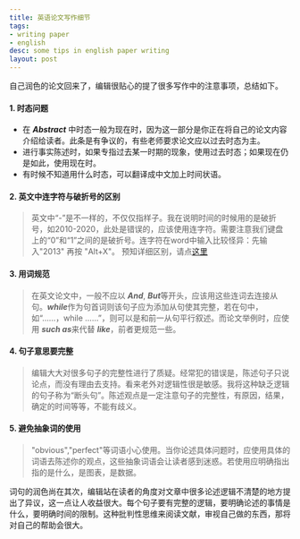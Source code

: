 ```yaml
---
title: 英语论文写作细节
tags:
- writing paper
- english
desc: some tips in english paper writing
layout: post
---
```


自己润色的论文回来了，编辑很贴心的提了很多写作中的注意事项，总结如下。

#### 1. 时态问题

 * 在 ***Abstract*** 中时态一般为现在时，因为这一部分是你正在将自己的论文内容介绍给读者。此条是有争议的，有些老师要求论文应以过去时态为主。
 * 进行事实陈述时，如果专指过去某一时期的现象，使用过去时态；如果现在仍是如此，使用现在时。
 * 有时候不知道用什么时态，可以翻译成中文加上时间状语。
  
#### 2. 英文中连字符与破折号的区别

> 英文中“-”是不一样的，不仅仅指样子。我在说明时间的时候用的是破折号，如2010-2020，此处是错误的，应该使用连字符。需要注意我们键盘上的“0”和“1”之间的是破折号。连字符在word中输入比较怪异：先输入"2013" 再按 "Alt+X"。
预知详细区别，请点[这里](http://blog.sciencenet.cn/blog-437026-733739.html)

#### 3. 用词规范

 > 在英文论文中，一般不应以 ***And***, ***But***等开头，应该用这些连词去连接从句。***while***作为句首词则该句子应为添加从句使其完整，若在句中，如“……，while ……”，则可以是和前一从句平行叙述。而论文举例时，应使用 ***such as***来代替 ***like***，前者更规范一些。

#### 4. 句子意思要完整

> 编辑大大对很多句子的完整性进行了质疑。经常犯的错误是，陈述句子只说论点，而没有理由去支持。看来老外对逻辑性很是敏感。我将这种缺乏逻辑的句子称为“断头句”。陈述观点是一定注意句子的完整性，有原因，结果，确定的时间等等，不能有歧义。

#### 5. 避免抽象词的使用

> "obvious","perfect"等词语小心使用。当你论述具体问题时，应使用具体的词语去陈述你的观点，这些抽象词语会让读者感到迷惑。若使用应明确指出指的是什么，是图表，是数据。
 
词句的润色尚在其次，编辑站在读者的角度对文章中很多论述逻辑不清楚的地方提出了异议，这一点让人收益很大。每个句子要有完整的逻辑，要明确论述的事情是什么，要明确时间的限制。这种批判性思维来阅读文献，审视自己做的东西，那将对自己的帮助会很大。